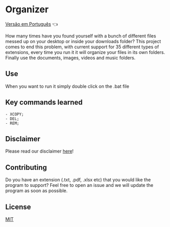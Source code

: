 # Organizer

<a href="https://github.com/ItaloPussi/BatchProjects/tree/master/organizer/readme.pt.md"> Versão em Português</a> 👈

How many times have you found yourself with a bunch of different files messed up on your desktop or inside your downloads folder?
This project comes to end this problem, with current support for 35 different types of extensions, every time you run it it will organize your files in its own folders.
Finally use the documents, images, videos and music folders.

## Use
When you want to run it simply double click on the .bat file

## Key commands learned
	- XCOPY;
	- DEL;
	- REM;

## Disclaimer
Please read our disclaimer <a href="https://github.com/ItaloPussi/BatchProjects">here</a>!

## Contributing
Do you have an extension (.txt, .pdf, .xlsx etc) that you would like the program to support? Feel free to open an issue and we will update the program as soon as possible.

## License
[MIT](https://choosealicense.com/licenses/mit/)

